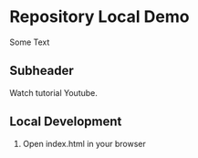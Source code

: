 # Repository Local Demo

Some Text

## Subheader

Watch tutorial Youtube.

## Local Development

1. Open index.html in your browser